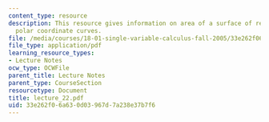 ```yaml
---
content_type: resource
description: This resource gives information on area of a surface of revolution and
  polar coordinate curves.
file: /media/courses/18-01-single-variable-calculus-fall-2005/33e262f06a630d03967d7a238e37b7f6_lecture_22.pdf
file_type: application/pdf
learning_resource_types:
- Lecture Notes
ocw_type: OCWFile
parent_title: Lecture Notes
parent_type: CourseSection
resourcetype: Document
title: lecture_22.pdf
uid: 33e262f0-6a63-0d03-967d-7a238e37b7f6
---
```

